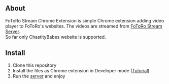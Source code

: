 ## About
FoToRo Stream Chrome Extension is simple Chrome extension adding video player to FoToRo's websites. The videos are streamed from [FoToRo Stream Server](https://github.com/LockedDeveloper/FoToRo-Stream-Server).  
So far only ChastityBabes website is supported.

## Install
1. Clone this repository
1. Install the files as Chrome extension in Developer mode ([Tutorial](https://developer.chrome.com/docs/extensions/mv3/getstarted/#manifest))
1. Run the [server](https://github.com/KinkyDeveloper/FoToRo-Stream-Server) and enjoy






